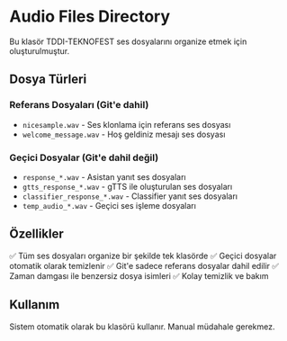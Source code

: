 # Audio Files Directory

Bu klasör TDDI-TEKNOFEST ses dosyalarını organize etmek için oluşturulmuştur.

## Dosya Türleri

### Referans Dosyaları (Git'e dahil)
- `nicesample.wav` - Ses klonlama için referans ses dosyası
- `welcome_message.wav` - Hoş geldiniz mesajı ses dosyası

### Geçici Dosyalar (Git'e dahil değil)
- `response_*.wav` - Asistan yanıt ses dosyaları
- `gtts_response_*.wav` - gTTS ile oluşturulan ses dosyaları  
- `classifier_response_*.wav` - Classifier yanıt ses dosyaları
- `temp_audio_*.wav` - Geçici ses işleme dosyaları

## Özellikler

✅ Tüm ses dosyaları organize bir şekilde tek klasörde
✅ Geçici dosyalar otomatik olarak temizlenir
✅ Git'e sadece referans dosyalar dahil edilir
✅ Zaman damgası ile benzersiz dosya isimleri
✅ Kolay temizlik ve bakım

## Kullanım

Sistem otomatik olarak bu klasörü kullanır. Manual müdahale gerekmez.
